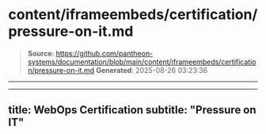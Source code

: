 # content/iframeembeds/certification/pressure-on-it.md

> **Source**: https://github.com/pantheon-systems/documentation/blob/main/content/iframeembeds/certification/pressure-on-it.md
> **Generated**: 2025-08-26 03:23:36

---

---
title: WebOps Certification
subtitle: "Pressure on IT"
---

<Partial file="certification-guide/pressure-on-it.md" />
